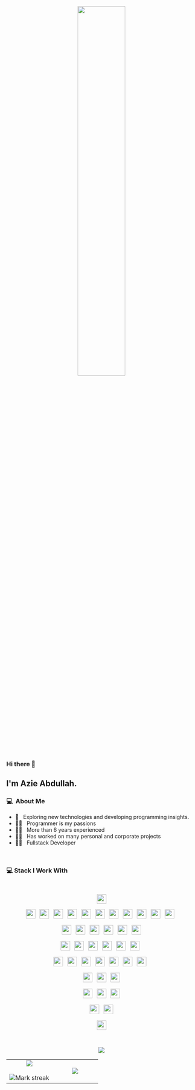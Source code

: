 <div align="center">
<img src="https://t3.ftcdn.net/jpg/06/04/65/92/360_F_604659243_hKHRsHcLxf6rcUvDn0lOcVCt0Q8EFIQV.jpg" width="50%" align="center"/>
</div>
<br>

### Hi there 👋

## I'm Azie Abdullah.

### 💻 &nbsp;About Me

- 🤔 &nbsp; Exploring new technologies and developing programming insights.
- 🧑‍💻 &nbsp; Programmer is my passions
- 🧑‍💻 &nbsp; More than 6 years experienced
- 🧑‍💻 &nbsp; Has worked on many personal and corporate projects
- 🧑‍💻 &nbsp; Fullstack Developer

<br>

### 💻 Stack I Work With

<br>

<p  align="center">

  <img src="https://img.shields.io/badge/GitHub-100000?style=for-the-badge&logo=github&logoColor=white" height="25"/>  
  </p>
  
  <p  align="center">

<img src="https://img.shields.io/badge/PHP-777BB4?style=for-the-badge&logo=php&logoColor=white" height="25"/>
  &nbsp;
  <img src="https://img.shields.io/badge/Node.js-43853D?style=for-the-badge&logo=node.js&logoColor=white" height="25">
&nbsp;
  <img src="https://img.shields.io/badge/JavaScript-323330?style=for-the-badge&logo=javascript&logoColor=F7DF1E" height="25">
&nbsp;
    <img src="https://img.shields.io/badge/TypeScript-007ACC?style=for-the-badge&logo=typescript&logoColor=white" height="25">
&nbsp;
  <img src="https://img.shields.io/badge/Java-ED8B00?style=for-the-badge&logo=openjdk&logoColor=white" height="25">
  &nbsp;
  <img src="https://img.shields.io/badge/Go-00ADD8?style=for-the-badge&logo=go&logoColor=white" height="25">
  &nbsp;
  <img src="https://img.shields.io/badge/Kotlin-0095D5?&style=for-the-badge&logo=kotlin&logoColor=white" height="25">
  &nbsp;
  <img src="https://img.shields.io/badge/Dart-0175C2?style=for-the-badge&logo=dart&logoColor=white" height="25">
  &nbsp;
  <img src="https://img.shields.io/badge/jQuery-0769AD?style=for-the-badge&logo=jquery&logoColor=white" height="25">
  &nbsp;
<img src="https://img.shields.io/badge/HTML5-E34F26?style=for-the-badge&logo=html5&logoColor=white" height="25"/>
  &nbsp;
<img src="	https://img.shields.io/badge/JavaScript-323330?style=for-the-badge&logo=javascript&logoColor=F7DF1E" height="25"/> 
&nbsp;  

 </p>
   <p  align="center">
  <img src="https://img.shields.io/badge/MySQL-005C84?style=for-the-badge&logo=mysql&logoColor=white" height="25">
&nbsp; 
  <img src="https://img.shields.io/badge/MongoDB-4EA94B?style=for-the-badge&logo=mongodb&logoColor=white" height="25">
&nbsp; 
  <img src="https://img.shields.io/badge/SQLite-07405E?style=for-the-badge&logo=sqlite&logoColor=white" height="25">
&nbsp; 
  <img src="https://img.shields.io/badge/sequelize-323330?style=for-the-badge&logo=sequelize&logoColor=blue" height="25">
&nbsp; 
  <img src="https://img.shields.io/badge/Supabase-181818?style=for-the-badge&logo=supabase&logoColor=white" height="25">
&nbsp; 
  <img src="https://img.shields.io/badge/rabbitmq-%23FF6600.svg?&style=for-the-badge&logo=rabbitmq&logoColor=white" height="25">
 </p>
 <p  align="center">
<img src="https://img.shields.io/badge/CSS3-1572B6?style=for-the-badge&logo=css3&logoColor=white" height="25"/>
  &nbsp;
<img src="https://img.shields.io/badge/Bootstrap-563D7C?style=for-the-badge&logo=bootstrap&logoColor=white" height="25">
  &nbsp;

<img src="https://img.shields.io/badge/Tailwind_CSS-38B2AC?style=for-the-badge&logo=tailwind-css&logoColor=white" height="25">
&nbsp;
  
  <img src="https://img.shields.io/badge/Sass-CC6699?style=for-the-badge&logo=sass&logoColor=white" height="25">
&nbsp;
    
  <img src="https://img.shields.io/badge/Stylus-333333?style=for-the-badge&logo=stylus&logoColor=white" height="25">
&nbsp;
   <img src="https://img.shields.io/badge/Material--UI-0081CB?style=for-the-badge&logo=material-ui&logoColor=white" height="25">
&nbsp;
</p>
<p align="center">

<img src="https://img.shields.io/badge/Laravel-FF2D20?style=for-the-badge&logo=laravel&logoColor=white" height="25"/>  
  &nbsp;
<img src="https://img.shields.io/badge/Codeigniter-EF4223?style=for-the-badge&logo=codeigniter&logoColor=white" height="25"/>
&nbsp;
   <img src="https://img.shields.io/badge/next.js-000000?style=for-the-badge&logo=nextdotjs&logoColor=white" height="25">
&nbsp;
  <img src="https://img.shields.io/badge/Vue.js-35495E?style=for-the-badge&logo=vuedotjs&logoColor=4FC08D" height="25">
&nbsp;
  <img src="https://img.shields.io/badge/nuxt.js-00C58E?style=for-the-badge&logo=nuxtdotjs&logoColor=white" height="25">
&nbsp;
    <img src="https://img.shields.io/badge/Vite-B73BFE?style=for-the-badge&logo=vite&logoColor=FFD62E" height="25">
&nbsp;
    <img src="https://img.shields.io/badge/Angular-DD0031?style=for-the-badge&logo=angular&logoColor=white" height="25">
&nbsp;


</p>
<p align="center">
<img src="https://img.shields.io/badge/React-20232A?style=for-the-badge&logo=react&logoColor=61DAFB" height="25">
&nbsp;
  <img src="https://img.shields.io/badge/React_Native-20232A?style=for-the-badge&logo=react&logoColor=61DAFB" height="25">
 &nbsp;
  <img src="https://img.shields.io/badge/Flutter-02569B?style=for-the-badge&logo=flutter&logoColor=white" height="25">
</p>

<p align="center">
   <img src="https://img.shields.io/badge/Visual_Studio_Code-0078D4?style=for-the-badge&logo=visual%20studio%20code&logoColor=white" height="25">
&nbsp;
 <img src="https://img.shields.io/badge/json%20web%20tokens-323330?style=for-the-badge&logo=json-web-tokens&logoColor=pink" height="25">
   &nbsp;
  <img src="https://img.shields.io/badge/Codesandbox-000000?style=for-the-badge&logo=CodeSandbox&logoColor=white" height="25">
</p>

<p align="center">
  <img src="https://img.shields.io/badge/eslint-3A33D1?style=for-the-badge&logo=eslint&logoColor=white" height="25">
  &nbsp;
  <img src="https://img.shields.io/badge/prettier-1A2C34?style=for-the-badge&logo=prettier&logoColor=F7BA3E" height="25">
</p>
<p align="center">
<img src="https://img.shields.io/badge/Miro-050038?style=for-the-badge&logo=Miro&logoColor=white" height="25">
</p>

<br>

 <p  align="center">
<img src="https://user-images.githubusercontent.com/73097560/115834477-dbab4500-a447-11eb-908a-139a6edaec5c.gif"> 
                  
  <br>

<table border="0" align="center">
<tr border="0">
<td width="50%" align="center">
  
  <img  align="center"  src="https://github-readme-stats.vercel.app/api?username=Group-Fighter&theme=react&hide=issues&line_height=32&show_icons=true&hide_border=true" />
</a>
  <br></br>
  <img  title="🔥 Get streak stats for your profile at git.io/streak-stats" alt="Mark streak" src="https://github-readme-streak-stats.herokuapp.com/?user=Group-Fighter&hide_border=true&theme=react" />

</td>

<td width="50%" align="center">

  <img  align="center"  src="https://github-readme-stats.anuraghazra1.vercel.app/api/top-langs/?username=Group-Fighter&hide_border=true&no-frame=true&langs_count=10&hide_border=true&theme=react"/>
  
  </td>
</tr>
</table>
